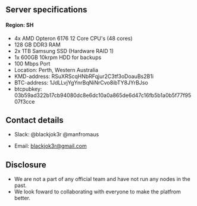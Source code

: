 ## Server specifications

#### Region: SH
- 4x AMD Opteron 6176 12 Core CPU's (48 cores)
- 128 GB DDR3 RAM
- 2x 1TB Samsung SSD (Hardware RAID 1)
- 1x 600GB 10krpm HDD for backups
- 100 Mbps Port
- Location: Perth, Western Australia
- KMD-address: RSuXRScqHNbRFqjur2C3tf3oDoauBs2B1i
- BTC-address: 1JdLLvjYgYnrBqNiNrCvo8ibTY8JYrBJso
- btcpubkey: 03b59ad322b17cb94080dc8e6dc10a0a865de6d47c16fb5b1a0b5f77f9507f3cce

## Contact details

- Slack: @blackjok3r
		 @manfromaus
		 
- Email: blackjok3r@gmail.com

## Disclosure

- We are not a part of any official team and have not run any nodes in the past. 
- We look foward to collaborating with everyone to make the platfrom better.
